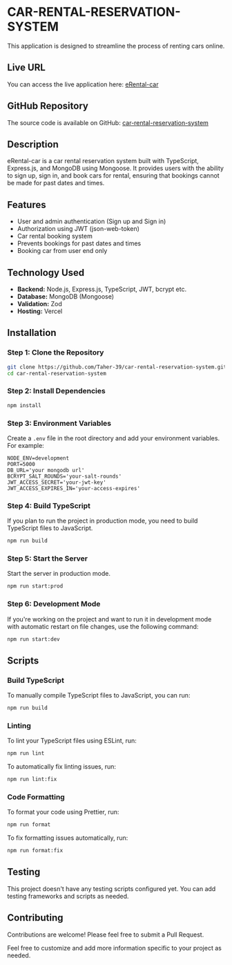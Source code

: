 # CAR-RENTAL-RESERVATION-SYSTEM

This application is designed to streamline the process of renting cars online. 

## Live URL
You can access the live application here: [eRental-car](https://eRental-car.vercel.app)

## GitHub Repository
The source code is available on GitHub: [car-rental-reservation-system](https://github.com/Taher-39/car-rental-reservation-system)

## Description
eRental-car is a car rental reservation system built with TypeScript, Express.js, and MongoDB using Mongoose. It provides users with the ability to sign up, sign in, and book cars for rental, ensuring that bookings cannot be made for past dates and times.

## Features
- User and admin authentication (Sign up and Sign in)
- Authorization using JWT (json-web-token)
- Car rental booking system
- Prevents bookings for past dates and times
- Booking car from user end only

## Technology Used
- **Backend:** Node.js, Express.js, TypeScript, JWT, bcrypt etc.
- **Database:** MongoDB (Mongoose)
- **Validation:** Zod
- **Hosting:** Vercel

## Installation

### Step 1: Clone the Repository
```bash
git clone https://github.com/Taher-39/car-rental-reservation-system.git
cd car-rental-reservation-system
```

### Step 2: Install Dependencies
```bash
npm install
```

### Step 3: Environment Variables
Create a `.env` file in the root directory and add your environment variables. For example:
```plaintext
NODE_ENV=development
PORT=5000
DB_URL='your mongodb url'
BCRYPT_SALT_ROUNDS='your-salt-rounds'
JWT_ACCESS_SECRET='your-jwt-key'
JWT_ACCESS_EXPIRES_IN='your-access-expires'
```

### Step 4: Build TypeScript
If you plan to run the project in production mode, you need to build TypeScript files to JavaScript.
```bash
npm run build
```

### Step 5: Start the Server
Start the server in production mode.
```bash
npm run start:prod
```

### Step 6: Development Mode
If you're working on the project and want to run it in development mode with automatic restart on file changes, use the following command:
```bash
npm run start:dev
```

## Scripts

### Build TypeScript
To manually compile TypeScript files to JavaScript, you can run:
```bash
npm run build
```

### Linting
To lint your TypeScript files using ESLint, run:
```bash
npm run lint
```

To automatically fix linting issues, run:
```bash
npm run lint:fix
```

### Code Formatting
To format your code using Prettier, run:
```bash
npm run format
```

To fix formatting issues automatically, run:
```bash
npm run format:fix
```

## Testing
This project doesn't have any testing scripts configured yet. You can add testing frameworks and scripts as needed.

## Contributing
Contributions are welcome! Please feel free to submit a Pull Request.


Feel free to customize and add more information specific to your project as needed.